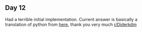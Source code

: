 ## Day 12

Had a terrible initial implementation. Current answer is basically a translation of python from [here](https://www.reddit.com/r/adventofcode/comments/18ge41g/comment/kd221yp/?utm_source=share&utm_medium=web2x&context=3), thank you very much [r/Diderkdm](https://www.reddit.com/user/Diderikdm/)
